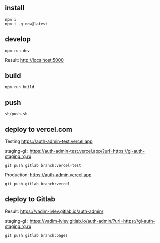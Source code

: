 
## install

    npm i
    npm i -g now@latest


## develop

    npm run dev

Result: <http://localhost:5000>

## build

    npm run build


## push

    sh/push.sh

    

    

## deploy to vercel.com

Testing <https://auth-admin-test.vercel.app>

staging-gl : <https://auth-admin-test.vercel.app/?url=https://gl-auth-staging.rg.ru>

    git push gitlab branch:vercel-test


Production: <https://auth-admin.vercel.app>

    git push gitlab branch:vercel

## deploy to Gitlab

Result: <https://vadim-ivlev.gitlab.io/auth-admin/>

staging-gl : <https://vadim-ivlev.gitlab.io/auth-admin/?url=https://gl-auth-staging.rg.ru>


    git push gitlab branch:pages

